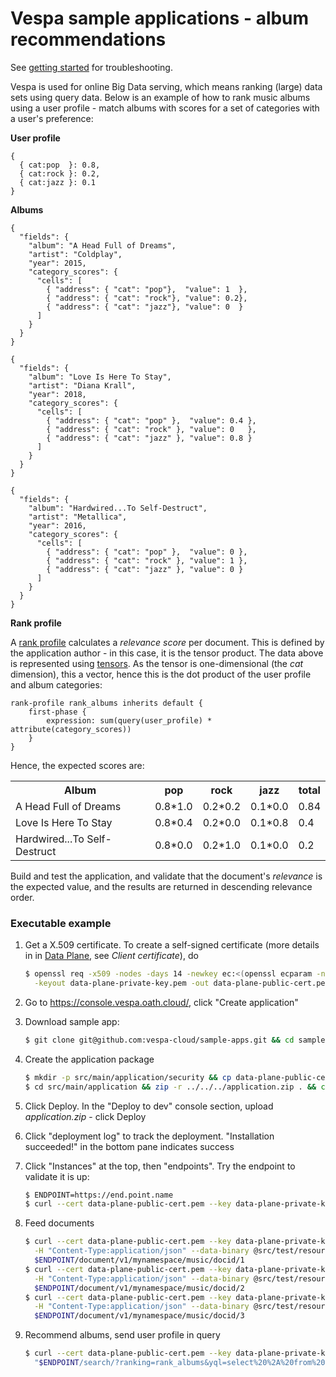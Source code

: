 <!-- Copyright 2019 Oath Inc. Licensed under the terms of the Apache 2.0 license. See LICENSE in the project root. -->
# Vespa sample applications - album recommendations
See [getting started](http://cloud.vespa.ai/getting-started.html) for troubleshooting.

Vespa is used for online Big Data serving, which means ranking (large) data sets using query data.
Below is an example of how to rank music albums using a user profile -
match albums with scores for a set of categories with a user's preference:

**User profile**

    {
      { cat:pop  }: 0.8,
      { cat:rock }: 0.2,
      { cat:jazz }: 0.1
    }

 **Albums**

    {
      "fields": {
        "album": "A Head Full of Dreams",
        "artist": "Coldplay",
        "year": 2015,
        "category_scores": {
          "cells": [
            { "address": { "cat": "pop"},  "value": 1  },
            { "address": { "cat": "rock"}, "value": 0.2},
            { "address": { "cat": "jazz"}, "value": 0  }
          ]
        }
      }
    }

    {
      "fields": {
        "album": "Love Is Here To Stay",
        "artist": "Diana Krall",
        "year": 2018,
        "category_scores": {
          "cells": [
            { "address": { "cat": "pop" },  "value": 0.4 },
            { "address": { "cat": "rock" }, "value": 0   },
            { "address": { "cat": "jazz" }, "value": 0.8 }
          ]
        }
      }
    }

    {
      "fields": {
        "album": "Hardwired...To Self-Destruct",
        "artist": "Metallica",
        "year": 2016,
        "category_scores": {
          "cells": [
            { "address": { "cat": "pop" },  "value": 0 },
            { "address": { "cat": "rock" }, "value": 1 },
            { "address": { "cat": "jazz" }, "value": 0 }
          ]
        }
      }
    }

**Rank profile**

A [rank profile](https://docs.vespa.ai/documentation/ranking.html) calculates a _relevance score_ per document.
This is defined by the application author - in this case, it is the tensor product.
The data above is represented using [tensors](http://docs.vespa.ai/documentation/tensor-intro.html).
As the tensor is one-dimensional (the _cat_ dimension), this a vector,
hence this is the dot product of the user profile and album categories:

    rank-profile rank_albums inherits default {
        first-phase {
            expression: sum(query(user_profile) * attribute(category_scores))
        }
    }

Hence, the expected scores are:
<table>
<tr><th>Album</th>                                   <th>pop</th>     <th>rock</th>    <th>jazz</th>      <th>total</th></tr>
<tr><td>A Head Full of Dreams</td>         <td>0.8*1.0</td><td>0.2*0.2</td><td>0.1*0.0</td><td>0.84</td></tr>
<tr><td>Love Is Here To Stay</td>            <td>0.8*0.4</td><td>0.2*0.0</td><td>0.1*0.8</td><td>0.4</td></tr>
<tr><td>Hardwired...To Self-Destruct</td><td>0.8*0.0</td><td>0.2*1.0</td><td>0.1*0.0</td><td>0.2</td></tr>
</table>

Build and test the application, and validate that the document's _relevance_ is the expected value,
and the results are returned in descending relevance order.


### Executable example
1.  Get a X.509 certificate. To create a self-signed certificate
    (more details in  in [Data Plane](https://cloud.vespa.ai/security-model.html#data-plane), see _Client certificate_), do
    ```sh
    $ openssl req -x509 -nodes -days 14 -newkey ec:<(openssl ecparam -name prime256v1) \
      -keyout data-plane-private-key.pem -out data-plane-public-cert.pem
    ```

1.  Go to https://console.vespa.oath.cloud/, click "Create application"

1.  Download sample app:
    ```sh
    $ git clone git@github.com:vespa-cloud/sample-apps.git && cd sample-apps/album-recommendation
    ```

1.  Create the application package
    ```sh
    $ mkdir -p src/main/application/security && cp data-plane-public-cert.pem src/main/application/security/data-plane-public-cert.pem
    $ cd src/main/application && zip -r ../../../application.zip . && cd ../../..
    ```

1.  Click Deploy. In the "Deploy to dev" console section, upload _application.zip_ - click Deploy

1.  Click "deployment log" to track the deployment. "Installation succeeded!" in the bottom pane indicates success 

1.  Click "Instances" at the top, then "endpoints". Try the endpoint to validate it is up:
    ```sh
    $ ENDPOINT=https://end.point.name
    $ curl --cert data-plane-public-cert.pem --key data-plane-private-key.pem $ENDPOINT
    ```

1.  Feed documents
    ```sh
    $ curl --cert data-plane-public-cert.pem --key data-plane-private-key.pem \
      -H "Content-Type:application/json" --data-binary @src/test/resources/A-Head-Full-of-Dreams.json \
      $ENDPOINT/document/v1/mynamespace/music/docid/1
    $ curl --cert data-plane-public-cert.pem --key data-plane-private-key.pem \
      -H "Content-Type:application/json" --data-binary @src/test/resources/Love-Is-Here-To-Stay.json \
      $ENDPOINT/document/v1/mynamespace/music/docid/2
    $ curl --cert data-plane-public-cert.pem --key data-plane-private-key.pem \
      -H "Content-Type:application/json" --data-binary @src/test/resources/Hardwired...To-Self-Destruct.json \
      $ENDPOINT/document/v1/mynamespace/music/docid/3
    ```

1.  Recommend albums, send user profile in query
    ```sh
    $ curl --cert data-plane-public-cert.pem --key data-plane-private-key.pem \
      "$ENDPOINT/search/?ranking=rank_albums&yql=select%20%2A%20from%20sources%20%2A%20where%20sddocname%20contains%20%22music%22%3B&ranking.features.query(user_profile)=%7B%7Bcat%3Apop%7D%3A0.8%2C%7Bcat%3Arock%7D%3A0.2%2C%7Bcat%3Ajazz%7D%3A0.1%7D"
    ```
